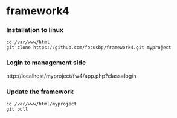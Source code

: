 # framework4

### Installation to linux
~~~
cd /var/www/html
git clone https://github.com/focusbp/framework4.git myproject
~~~

### Login to management side
http://localhost/myproject/fw4/app.php?class=login

### Update the framework
~~~
cd /var/www/html/myproject
git pull
~~~



